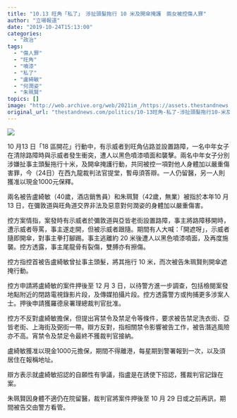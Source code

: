 ```yaml
---
title: "10.13 旺角「私了」　涉扯頭髮拖行 10 米及開傘掩護　兩女被控傷人罪"
author: "立場報道"
date: "2019-10-24T15:13:00"
categories:
  - "政治"
tags:
  - "傷人罪"
  - "旺角"
  - "噴漆"
  - "私了"
  - "盧綺敏"
  - "何潤姿"
  - "朱珮賢"
topics: []
image: "http://web.archive.org/web/2021im_/https://assets.thestandnews.com/media/photos/20191024-11_RDSXu.png"
original_url: "thestandnews.com/politics/10-13旺角-私了-涉扯頭髮拖行10-米及開傘掩護-兩女被控傷人罪"
---
```

![](http://web.archive.org/web/2021im_/https://assets.thestandnews.com/media/photos/20191024-11_RDSXu.png)

10 月13 日「18 區開花」行動中，有示威者到旺角佔路並設置路障，一名中年女子在清除路障時與示威者發生衝突，遭人以黑色噴漆噴面和襲擊。兩名中年女子分別涉嫌扯事主頭髮拖行十米，及開傘掩護行動，共同被控一項對他人身體加以嚴重傷害罪，今（24日）在西九龍裁判法官提堂，暫毋須答辯。一人仍留醫，另一人則獲准以現金1000元保釋。

兩名被告盧綺敏（40歲，酒店銷售員）和朱珮賢（42歲，無業）被指於本年10 月 13 日，在彌敦道與旺角道交界非法及惡意對何潤姿的身體加以嚴重傷害。

控方案情指，案發時有示威者於彌敦道與亞皆老街設置路障，事主將路障移開時，遭示威者辱罵，事主遂走開，但被示威者跟隨。期間有人大喊：「開遮呀」，示威者隨即開傘，對事主拳打腳踢。事主逃離約 20 米後遭人以黑色噴漆噴面，及再度施襲。控方透露，事主尾龍骨有裂傷，雙膊亦有擦傷。

控方指控首被告盧綺敏曾扯事主頭髮，將其拖行 10 米，而次被告朱珮賢則開傘遮掩行動。

控方申請將盧綺敏的案件押後至 12 月 3 日，以待警方進一步調查，包括檢閱案發地點附近的閉路電視錄影片段，及傳媒拍攝片段。控方透露警方或拘捕更多涉案人士。押後申請獲羅德泉署理總裁判官批准。

控方不反對盧綺敏擔保，但提出宵禁令及禁足令等條件，要求被告禁足洗衣街、亞皆老街、上海街及弼街一帶。辯方反對，指相關禁令影響被告工作，被告潛逃風險亦不高。宵禁令及禁足令最終不獲裁判官接納。

盧綺敏獲准以現金1000元擔保，期間不得離港，每星期到警署報到一次，以及須居住在報稱地址。

辯方表示就盧綺敏招認的自願性有爭議，指盧是在誘使下招認，獲裁判官記錄在案。

朱珮賢因身體不適仍在院留醫，裁判官將案件押後至 10 月 29 日或之前再訊，期間被告交由警方看管。